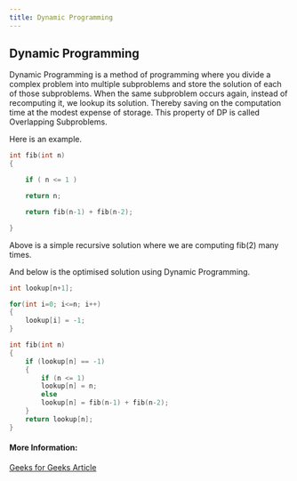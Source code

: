 ```yaml
---
title: Dynamic Programming
---
```

## Dynamic Programming

Dynamic Programming is a method of programming where you divide a complex problem into multiple subproblems and store the solution of each of those subproblems. When the same subproblem occurs again, instead of recomputing it, we lookup its solution. Thereby saving on the computation time at the modest expense of storage. This  property of DP is called Overlapping Subproblems.

Here is an example.

```c++
int fib(int n)
{

    if ( n <= 1 )

    return n;

    return fib(n-1) + fib(n-2);

}
```

Above is a simple recursive solution where we are computing fib(2) many times.

And below is the optimised solution using Dynamic Programming.


```c++
int lookup[n+1];

for(int i=0; i<=n; i++)
{    
    lookup[i] = -1;
}

int fib(int n)
{
    if (lookup[n] == -1)
    {
        if (n <= 1)
        lookup[n] = n;
        else
        lookup[n] = fib(n-1) + fib(n-2);
    }
    return lookup[n];
}
```

#### More Information:
<a href='http://www.geeksforgeeks.org/dynamic-programming-set-1/' target='_blank' rel='nofollow'>Geeks for Geeks Article</a>
